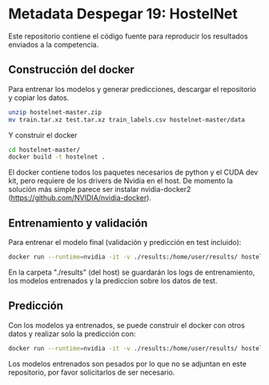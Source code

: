# Metadata Despegar 19: HostelNet

Este repositorio contiene el código fuente para reproducir los resultados enviados a la competencia.

## Construcción del docker
Para entrenar los modelos y generar predicciones, descargar el repositorio y copiar los datos.

```bash
unzip hostelnet-master.zip 
mv train.tar.xz test.tar.xz train_labels.csv hostelnet-master/data
```
Y construir el docker
```bash
cd hostelnet-master/
docker build -t hostelnet .
```
El docker contiene todos los paquetes necesarios de python y el CUDA dev kit, pero requiere de los drivers de Nvidia en el host. De momento la solución más simple parece ser instalar nvidia-docker2 (https://github.com/NVIDIA/nvidia-docker).  

## Entrenamiento y validación

Para entrenar el modelo final (validación y predicción en test incluido): 
```bash
docker run --runtime=nvidia -it -v ./results:/home/user/results/ hostelnet python3 /home/user/src/main.py
```

En la carpeta "./results" (del host) se guardarán los logs de entrenamiento, los modelos entrenados y la prediccion sobre los datos de test. 

## Predicción
Con los modelos ya entrenados, se puede construir el docker con otros datos y realizar solo la predicción con:
```bash
docker run --runtime=nvidia -it -v ./results:/home/user/results/ hostelnet python3 /home/user/src/predict.py
```

Los modelos entrenados son pesados por lo que no se adjuntan en este repositorio, por favor solicitarlos de ser necesario.
